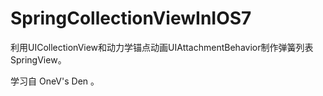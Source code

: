 SpringCollectionViewInIOS7
==========================

利用UICollectionView和动力学锚点动画UIAttachmentBehavior制作弹簧列表SpringView。

学习自 OneV's Den 。
